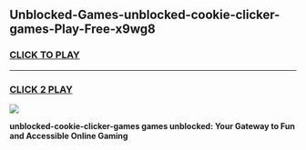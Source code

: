 
## Unblocked-Games-unblocked-cookie-clicker-games-Play-Free-x9wg8
<h3>
<a href="https://premium76.site?title=unblocked-cookie-clicker-games&ref=09A">CLICK TO PLAY</a></h3>
<hr>

<h3>
<a href="https://premium76.site?title=unblocked-cookie-clicker-games&ref=09A">CLICK 2 PLAY</a>
  
</h3>

<a href="https://premium76.site?title=unblocked-cookie-clicker-games&ref=09A"><img src="https://clearcache.store/games.png"></a>


**unblocked-cookie-clicker-games games unblocked: Your Gateway to Fun and Accessible Online Gaming**
